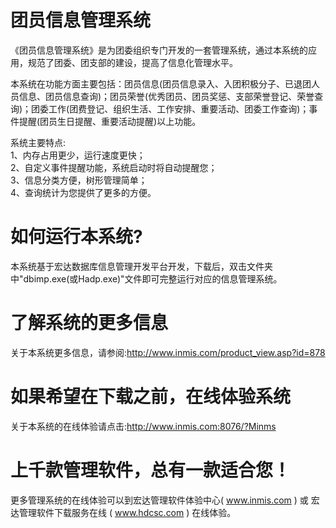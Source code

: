 # 团员信息管理系统

《团员信息管理系统》是为团委组织专门开发的一套管理系统，通过本系统的应用，规范了团委、团支部的建设，提高了信息化管理水平。

本系统在功能方面主要包括：团员信息(团员信息录入、入团积极分子、已退团人员信息、团员信息查询)；团员荣誉(优秀团员、团员奖惩、支部荣誉登记、荣誉查询)；团委工作(团费登记、组织生活、工作安排、重要活动、团委工作查询)；事件提醒(团员生日提醒、重要活动提醒)以上功能。  

系统主要特点:    
1、内存占用更少，运行速度更快；    
2、自定义事件提醒功能，系统启动时将自动提醒您；    
3、信息分类方便，树形管理简单；    
4、查询统计为您提供了更多的方便。  

# 如何运行本系统?

本系统基于宏达数据库信息管理开发平台开发，下载后，双击文件夹中"dbimp.exe(或Hadp.exe)"文件即可完整运行对应的信息管理系统。

# 了解系统的更多信息

关于本系统更多信息，请参阅:http://www.inmis.com/product_view.asp?id=878

# 如果希望在下载之前，在线体验系统

关于本系统的在线体验请点击:http://www.inmis.com:8076/?Minms

# 上千款管理软件，总有一款适合您！

更多管理系统的在线体验可以到宏达管理软件体验中心( www.inmis.com ) 或 宏达管理软件下载服务在线 ( www.hdcsc.com ) 在线体验。

